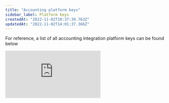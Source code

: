 ```yaml
---
title: "Accounting platform keys"
sidebar_label: Platform keys
createdAt: "2022-11-02T10:37:39.763Z"
updatedAt: "2022-11-02T14:01:37.366Z"
---
```


For reference, a list of all accounting integration platform keys can be found below

<iframe
  src="https://knowledge.codat.io/integrations/platformkeys?integrationType=Accounting"
  frameborder="0"
  style={{ top: 0, left: 0, width: "100%", height: "1200px" }}
></iframe>
